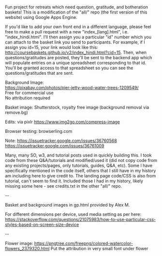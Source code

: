 Fun project for retreats which need question, gratitude, and botheration baskets! This is a modification of the "all/" repo (the first version of this website) using Google Apps Engine. 

If you'd like to add your own front end in a different language, please feel free to make a pull request with a new "index_[lang].html", i.e. "index_hindi.html". I'll then assign you a particular "id" number which you can attach to the basket link you send to participants. For example, if I assign you id=15, your link would look like this: http://coursebaskets.github.io/v2/index_hindi.html?cid=15. Then, when questions/gratitudes are posted, they'll be sent to the backend app which will populate entries on a unique spreadsheet corresponding to that id. You'll be granted access to that spreadsheet so you can see the questions/gratitudes that are sent.

Background Image:  
https://pixabay.com/photos/pier-jetty-wood-water-trees-1209549/  
Free for commercial use  
No attribution required  

Basket image:
Shutterstock, royalty free image
(background removal via remove.bg)

Edits:
via pixlr 
https://www.img2go.com/compress-image

Browser testing:
browserling.com

Note:
https://issuetracker.google.com/issues/36760568
https://issuetracker.google.com/issues/36761009

Many, many SO, w3, and tutorial posts used in quickly building this. I took code from these Q&A/tutorials and modified/used it (did not copy code from any existing projects/pages, only tutorials, guides, Q&A, etc). Some I have specifically mentioned in the code itself, others that I still have in my history am including here to give credit to. The landing page code/CSS is also from tutorial, can't seem to find it. Included those I had in my history, likely missing some here - see credits.txt in the other "all/" repo. 

--

Basket and background images in gp.html provided by Alex M.

For different dimensions per device, used media setting as per here: https://stackoverflow.com/questions/21075983/how-to-use-particular-css-styles-based-on-screen-size-device

--

Flower image: https://pngtree.com/freepng/colored-watercolor-flowers_2379320.html
Put the attribution in very small font under flower
